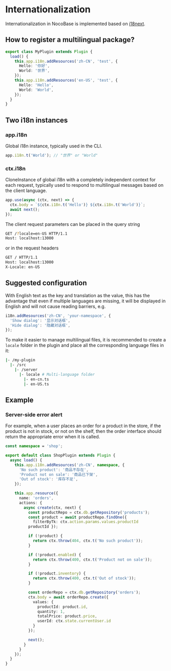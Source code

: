 # Internationalization

Internationalization in NocoBase is implemented based on [i18next](https://npmjs.com/package/i18next).

## How to register a multilingual package?

```ts
export class MyPlugin extends Plugin {
  load() {
    this.app.i18n.addResources('zh-CN', 'test', {
      Hello: '你好',
      World: '世界',
    });
    this.app.i18n.addResources('en-US', 'test', {
      Hello: 'Hello',
      World: 'World',
    });
  }
}
```

## Two i18n instances

### app.i18n

Global i18n instance, typically used in the CLI.

```ts
app.i18n.t('World'); // "世界" or "World"
```

### ctx.i18n

CloneInstance of global i18n with a completely independent context for each request, typically used to respond to multilingual messages based on the client language.

```ts
app.use(async (ctx, next) => {
  ctx.body = `${ctx.i18n.t('Hello')} ${ctx.i18n.t('World')}`;
  await next();
});
```

The client request parameters can be placed in the query string

```bash
GET /?locale=en-US HTTP/1.1
Host: localhost:13000
```

or in the request headers

```bash
GET / HTTP/1.1
Host: localhost:13000
X-Locale: en-US
```

## Suggested configuration

With English text as the key and translation as the value, this has the advantage that even if multiple languages are missing, it will be displayed in English and will not cause reading barriers, e.g.

```ts
i18n.addResources('zh-CN', 'your-namespace', {
  'Show dialog': '显示对话框',
  'Hide dialog': '隐藏对话框',
});
```

To make it easier to manage multilingual files, it is recommended to create a `locale` folder in the plugin and place all the corresponding language files in it:

```bash
|- /my-plugin
  |- /src
    |- /server
      |- locale # Multi-language folder
        |- en-cn.ts
        |- en-US.ts
```

## Example

### Server-side error alert

For example, when a user places an order for a product in the store, if the product is not in stock, or not on the shelf, then the order interface should return the appropriate error when it is called.

```ts
const namespace = 'shop';

export default class ShopPlugin extends Plugin {
  async load() {
    this.app.i18n.addResources('zh-CN', namespace, {
      'No such product': '商品不存在',
      'Product not on sale': '商品已下架',
      'Out of stock': '库存不足',
    });

    this.app.resource({
      name: 'orders',
      actions: {
        async create(ctx, next) {
          const productRepo = ctx.db.getRepository('products');
          const product = await productRepo.findOne({
            filterByTk: ctx.action.params.values.productId
          productId });

          if (!product) {
            return ctx.throw(404, ctx.t('No such product'));
          }

          if (!product.enabled) {
            return ctx.throw(400, ctx.t('Product not on sale'));
          }

          if (!product.inventory) {
            return ctx.throw(400, ctx.t('Out of stock'));
          }

          const orderRepo = ctx.db.getRepository('orders');
          ctx.body = await orderRepo.create({
            values: {
              productId: product.id,
              quantity: 1,
              totalPrice: product.price,
              userId: ctx.state.currentUser.id
            }
          });

          next();
        }
      }
    });
  }
}
```
